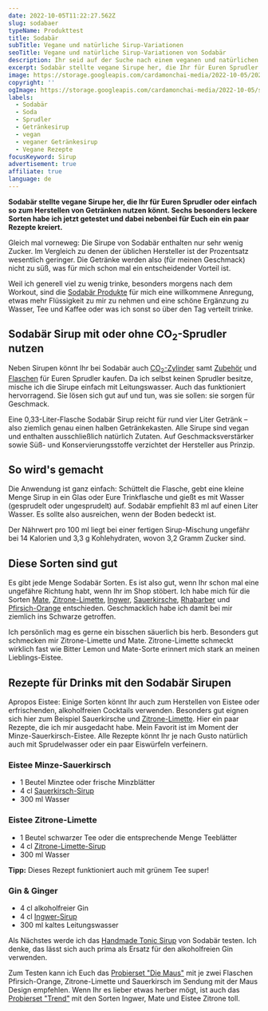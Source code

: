 ```yaml
---
date: 2022-10-05T11:22:27.562Z
slug: sodabaer
typeName: Produkttest
title: Sodabär
subTitle: Vegane und natürliche Sirup-Variationen
seoTitle: Vegane und natürliche Sirup-Variationen von Sodabär
description: Ihr seid auf der Suche nach einem veganen und natürlichen Getränkesirup? Ich zeige Euch meinen Tipp Sodabär und habe praktische Rezepte auf Lager.
excerpt: Sodabär stellte vegane Sirupe her, die Ihr für Euren Sprudler oder einfach so zum Herstellen von Getränken nutzen könnt. Sechs besonders leckere Sorten habe ich jetzt getestet und dabei nebenbei für Euch ein ein paar Rezepte kreiert.
image: https://storage.googleapis.com/cardamonchai-media/2022-10-05/2022-10-02-sodabaer0357-jpg-imagine-080808_56411d_2048_1536/640.webp
copyright: ''
ogImage: https://storage.googleapis.com/cardamonchai-media/2022-10-05/sodabaer-getraenkesirup-fb-jpeg-imagine-080808_503d19_1200_628/640.webp
labels:
  - Sodabär
  - Soda
  - Sprudler
  - Getränkesirup
  - vegan
  - veganer Getränkesirup
  - Vegane Rezepte
focusKeyword: Sirup
advertisement: true
affiliate: true
language: de
---
```


**Sodabär stellte vegane Sirupe her, die Ihr für Euren Sprudler oder einfach so zum Herstellen von Getränken nutzen könnt. Sechs besonders leckere Sorten habe ich jetzt getestet und dabei nebenbei für Euch ein ein paar Rezepte kreiert.**

Gleich mal vorneweg: Die Sirupe von Sodabär enthalten nur sehr wenig Zucker. Im Vergleich zu denen der üblichen Hersteller ist der Prozentsatz wesentlich geringer. Die Getränke werden also (für meinen Geschmack) nicht zu süß, was für mich schon mal ein entscheidender Vorteil ist.

Weil ich generell viel zu wenig trinke, besonders morgens nach dem Workout, sind die [Sodabär Produkte](https://t.adcell.com/p/click?promoId=297844&slotId=80259&param0=https%3A%2F%2Fwww.sodabaer.de%2F) für mich eine willkommene Anregung, etwas mehr Flüssigkeit zu mir zu nehmen und eine schöne Ergänzung zu Wasser, Tee und Kaffee oder was ich sonst so über den Tag verteilt trinke.

<Gallery name="sodabaer-getraenkesirup-1-1" />

## Sodabär Sirup mit oder ohne CO<sub>2</sub>-Sprudler nutzen

Neben Sirupen könnt Ihr bei Sodabär auch [CO<sub>2</sub>-Zylinder](https://t.adcell.com/p/click?promoId=297844&slotId=80259&param0=https%3A%2F%2Fwww.sodabaer.de%2Fco2-zylinder%2F) samt [Zubehör](https://t.adcell.com/p/click?promoId=297844&slotId=80259&param0=https%3A%2F%2Fwww.sodabaer.de%2Fzubehoer%2F) und [Flaschen](https://t.adcell.com/p/click?promoId=297844&slotId=80259&param0=https%3A%2F%2Fwww.sodabaer.de%2Fflaschen%2F) für Euren Sprudler kaufen. Da ich selbst keinen Sprudler besitze, mische ich die Sirupe einfach mit Leitungswasser. Auch das funktioniert hervorragend. Sie lösen sich gut auf und tun, was sie sollen: sie sorgen für Geschmack.

Eine 0,33-Liter-Flasche Sodabär Sirup reicht für rund vier Liter Getränk – also ziemlich genau einen halben Getränkekasten. Alle Sirupe sind vegan und enthalten ausschließlich natürlich Zutaten. Auf Geschmacksverstärker sowie Süß- und Konservierungsstoffe verzichtet der Hersteller aus Prinzip.

## So wird's gemacht

Die Anwendung ist ganz einfach: Schüttelt die Flasche, gebt eine kleine Menge Sirup in ein Glas oder Eure Trinkflasche und gießt es mit Wasser (gesprudelt oder ungesprudelt) auf. Sodabär empfiehlt 83 ml auf einen Liter Wasser. Es sollte also ausreichen, wenn der Boden bedeckt ist.

Der Nährwert pro 100 ml liegt bei einer fertigen Sirup-Mischung ungefähr bei 14 Kalorien und 3,3 g Kohlehydraten, wovon 3,2 Gramm Zucker sind.

## Diese Sorten sind gut

Es gibt jede Menge Sodabär Sorten. Es ist also gut, wenn Ihr schon mal eine ungefähre Richtung habt, wenn Ihr im Shop stöbert. Ich habe mich für die Sorten [Mate](https://t.adcell.com/p/click?promoId=297844&slotId=80259&param0=https%3A%2F%2Fwww.sodabaer.de%2Fsirups%2Fbio-mate-sirup%3Fnumber%3DB220), [Zitrone-Limette](https://t.adcell.com/p/click?promoId=297844&slotId=80259&param0=https%3A%2F%2Fwww.sodabaer.de%2Fsirups%2Fbio-zitrone-limette-sirup%3Fnumber%3DB420), [Ingwer](https://t.adcell.com/p/click?promoId=297844&slotId=80259&param0=https%3A%2F%2Fwww.sodabaer.de%2Fsirups%2Fbio-ingwer-sirup%3Fnumber%3DB210), [Sauerkirsche](https://t.adcell.com/p/click?promoId=297844&slotId=80259&param0=https%3A%2F%2Fwww.sodabaer.de%2Fsirups%2Fbio-sauerkirsch-sirup), [Rhabarber](https://t.adcell.com/p/click?promoId=297844&slotId=80259&param0=https%3A%2F%2Fwww.sodabaer.de%2Fsirups%2Fbio-rhabarber-sirup%3Fnumber%3DB440) und [Pfirsich-Orange](https://t.adcell.com/p/click?promoId=297844&slotId=80259&param0=https%3A%2F%2Fwww.sodabaer.de%2Fsirups%2Fbio-pfirsich-orange-sirup%3Fnumber%3DB410) entschieden. Geschmacklich habe ich damit bei mir ziemlich ins Schwarze getroffen.

Ich persönlich mag es gerne ein bisschen säuerlich bis herb. Besonders gut schmecken mir Zitrone-Limette und Mate. Zitrone-Limette schmeckt wirklich fast wie Bitter Lemon und Mate-Sorte erinnert mich stark an meinen Lieblings-Eistee.

## Rezepte für Drinks mit den Sodabär Sirupen

Apropos Eistee: Einige Sorten könnt Ihr auch zum Herstellen von Eistee oder erfrischenden, alkoholfreien Cocktails verwenden. Besonders gut eignen sich hier zum Beispiel Sauerkirsche und [Zitrone-Limette](https://t.adcell.com/p/click?promoId=297844&slotId=80259&param0=https%3A%2F%2Fwww.sodabaer.de%2Fsirups%2Fbio-zitrone-limette-sirup%3Fnumber%3DB420). Hier ein paar Rezepte, die ich mir ausgedacht habe. Mein Favorit ist im Moment der Minze-Sauerkirsch-Eistee. Alle Rezepte könnt Ihr je nach Gusto natürlich auch mit Sprudelwasser oder ein paar Eiswürfeln verfeinern.

### Eistee Minze-Sauerkirsch

- 1 Beutel Minztee oder frische Minzblätter
- 4 cl [Sauerkirsch-Sirup](https://t.adcell.com/p/click?promoId=297844&slotId=80259&param0=https%3A%2F%2Fwww.sodabaer.de%2Fsirups%2Fbio-sauerkirsch-sirup)
- 300 ml Wasser

### Eistee Zitrone-Limette

- 1 Beutel schwarzer Tee oder die entsprechende Menge Teeblätter
- 4 cl [Zitrone-Limette-Sirup](https://t.adcell.com/p/click?promoId=297844&slotId=80259&param0=https%3A%2F%2Fwww.sodabaer.de%2Fsirups%2Fbio-zitrone-limette-sirup%3Fnumber%3DB420)
- 300 ml Wasser

**Tipp:** Dieses Rezept funktioniert auch mit grünem Tee super!

### Gin & Ginger

- 4 cl alkoholfreier Gin
- 4 cl [Ingwer-Sirup](https://t.adcell.com/p/click?promoId=297844&slotId=80259&param0=https%3A%2F%2Fwww.sodabaer.de%2Fsirups%2Fbio-ingwer-sirup%3Fnumber%3DB210)
- 300 ml kaltes Leitungswasser

Als Nächstes werde ich das [Handmade Tonic Sirup](https://t.adcell.com/p/click?promoId=297844&slotId=80259&param0=https%3A%2F%2Fwww.sodabaer.de%2Fsirups%2Ftonic-sirup) von Sodabär testen. Ich denke, das lässt sich auch prima als Ersatz für den alkoholfreien Gin verwenden.

Zum Testen kann ich Euch das [Probierset "Die Maus"](https://t.adcell.com/p/click?promoId=297844&slotId=80259&param0=https%3A%2F%2Fwww.sodabaer.de%2Fsirups%2Fsirup-probierset-maus6) mit je zwei Flaschen Pfirsich-Orange, Zitrone-Limette und Sauerkirsch im Sendung mit der Maus Design empfehlen. Wenn Ihr es lieber etwas herber mögt, ist auch das [Probierset "Trend"](https://t.adcell.com/p/click?promoId=297844&slotId=80259&param0=https%3A%2F%2Fwww.sodabaer.de%2Fsirups%2Fsirup-probierset-trend) mit den Sorten Ingwer, Mate und Eistee Zitrone toll.

<Gallery name="sodabaer-getraenkesirup-2-1" />
